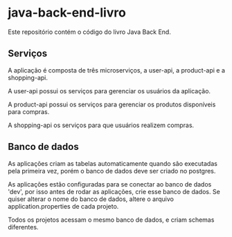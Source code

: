 # java-back-end-livro

Este repositório contém o código do livro Java Back End.

## Serviços

A aplicação é composta de três microserviços, a user-api, a product-api e a shopping-api.

A user-api possui os serviços para gerenciar os usuários da aplicação.

A product-api possui os serviços para gerenciar os produtos disponíveis para compras.

A shopping-api os serviços para que usuários realizem compras.


## Banco de dados

As aplicações criam as tabelas automaticamente quando são executadas pela primeira vez, porém o banco de dados deve ser criado no postgres.

As aplicações estão configuradas para se conectar ao banco de dados 'dev', por isso antes de rodar as aplicações, crie esse banco de dados. Se quiser alterar o nome do banco de dados, altere o arquivo application.properties de cada projeto.

Todos os projetos acessam o mesmo banco de dados, e criam schemas diferentes.
